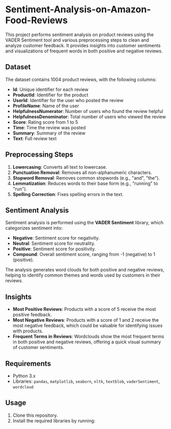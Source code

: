# Sentiment-Analysis-on-Amazon-Food-Reviews


This project performs sentiment analysis on product reviews using the VADER Sentiment tool and various preprocessing steps to clean and analyze customer feedback. It provides insights into customer sentiments and visualizations of frequent words in both positive and negative reviews.

## Dataset

The dataset contains 1004 product reviews, with the following columns:
- **Id**: Unique identifier for each review
- **ProductId**: Identifier for the product
- **UserId**: Identifier for the user who posted the review
- **ProfileName**: Name of the user
- **HelpfulnessNumerator**: Number of users who found the review helpful
- **HelpfulnessDenominator**: Total number of users who viewed the review
- **Score**: Rating score from 1 to 5
- **Time**: Time the review was posted
- **Summary**: Summary of the review
- **Text**: Full review text

## Preprocessing Steps
1. **Lowercasing**: Converts all text to lowercase.
2. **Punctuation Removal**: Removes all non-alphanumeric characters.
3. **Stopword Removal**: Removes common stopwords (e.g., "and", "the").
4. **Lemmatization**: Reduces words to their base form (e.g., "running" to "run").
5. **Spelling Correction**: Fixes spelling errors in the text.

## Sentiment Analysis
Sentiment analysis is performed using the **VADER Sentiment** library, which categorizes sentiment into:
- **Negative**: Sentiment score for negativity.
- **Neutral**: Sentiment score for neutrality.
- **Positive**: Sentiment score for positivity.
- **Compound**: Overall sentiment score, ranging from -1 (negative) to 1 (positive).

The analysis generates word clouds for both positive and negative reviews, helping to identify common themes and words used by customers in their reviews.

## Insights
- **Most Positive Reviews**: Products with a score of 5 receive the most positive feedback.
- **Most Negative Reviews**: Products with a score of 1 and 2 receive the most negative feedback, which could be valuable for identifying issues with products.
- **Frequent Terms in Reviews**: Wordclouds show the most frequent terms in both positive and negative reviews, offering a quick visual summary of customer sentiments.

## Requirements
- Python 3.x
- Libraries: `pandas`, `matplotlib`, `seaborn`, `nltk`, `textblob`, `vaderSentiment`, `wordcloud`

## Usage
1. Clone this repository.
2. Install the required libraries by running: 
